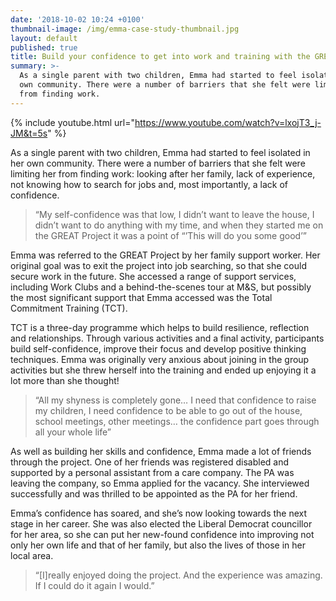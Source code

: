 ```yaml
---
date: '2018-10-02 10:24 +0100'
thumbnail-image: /img/emma-case-study-thumbnail.jpg
layout: default
published: true
title: Build your confidence to get into work and training with the GREAT Project
summary: >-
  As a single parent with two children, Emma had started to feel isolated in her
  own community. There were a number of barriers that she felt were limiting her
  from finding work.
---
```

{% include youtube.html url="https://www.youtube.com/watch?v=lxojT3_j-JM&t=5s" %}

As a single parent with two children, Emma had started to feel isolated in her own community. There were a number of barriers that she felt were limiting her from finding work: looking after her family, lack of experience, not knowing how to search for jobs and, most importantly, a lack of confidence. 

> “My self-confidence was that low, I didn’t want to leave the house, I didn’t want to do anything with my time, and when they started me on the GREAT Project it was a point of “’This will do you some good’”

Emma was referred to the GREAT Project by her family support worker. Her original goal was to exit the project into job searching, so that she could secure work in the future. She accessed a range of support services, including Work Clubs and a behind-the-scenes tour at M&S, but possibly the most significant support that Emma accessed was the Total Commitment Training (TCT).

TCT is a three-day programme which helps to build resilience, reflection and relationships. Through various activities and a final activity, participants build self-confidence, improve their focus and develop positive thinking techniques. Emma was originally very anxious about joining in the group activities but she threw herself into the training and ended up enjoying it a lot more than she thought!

> “All my shyness is completely gone… I need that confidence to raise my children, I need confidence to be able to go out of the house, school meetings, other meetings… the confidence part goes through all your whole life”

As well as building her skills and confidence, Emma made a lot of friends through the project. One of her friends was registered disabled and supported by a personal assistant from a care company. The PA was leaving the company, so Emma applied for the vacancy. She interviewed successfully and was thrilled to be appointed as the PA for her friend.

Emma’s confidence has soared, and she’s now looking towards the next stage in her career. She was also elected the Liberal Democrat councillor for her area, so she can put her new-found confidence into improving not only her own life and that of her family, but also the lives of those in her local area.

> “[I]really enjoyed doing the project. And the experience was amazing. If I could do it again I would.”
